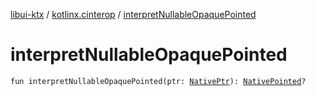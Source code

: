 [libui-ktx](../index.md) / [kotlinx.cinterop](index.md) / [interpretNullableOpaquePointed](./interpret-nullable-opaque-pointed.md)

# interpretNullableOpaquePointed

`fun interpretNullableOpaquePointed(ptr: `[`NativePtr`](-native-ptr.md)`): `[`NativePointed`](-native-pointed/index.md)`?`